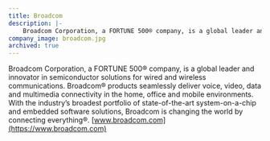 ```yaml
---
title: Broadcom
description: |-
    Broadcom Corporation, a FORTUNE 500® company, is a global leader and innovator in semiconductor solutions for wired and wireless communications.
company_image: broadcom.jpg
archived: true
---
```

Broadcom Corporation, a FORTUNE 500® company, is a global leader and innovator in semiconductor solutions for wired and wireless communications. Broadcom® products seamlessly deliver voice, video, data and multimedia connectivity in the home, office and mobile environments. With the industry’s broadest portfolio of state-of-the-art system-on-a-chip and embedded software solutions, Broadcom is changing the world by connecting everything®. [www.broadcom.com](https://www.broadcom.com)

